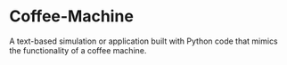 # Coffee-Machine
A text-based simulation or application built with Python code that mimics the functionality of a coffee machine.
